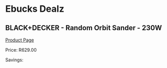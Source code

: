 
# Ebucks Dealz
## BLACK+DECKER - Random Orbit Sander - 230W
[Product Page](https://www.ebucks.com/web/shop/productSelected.do?prodId=1153087115&catId=336131693)

Price: R629.00

Savings: 


	